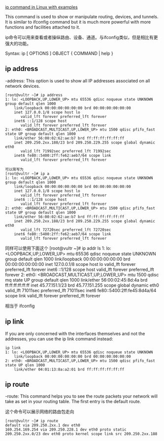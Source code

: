 [ip command in Linux with examples](https://www.geeksforgeeks.org/ip-command-in-linux-with-examples/)

This command is used to show or manipulate routing, devices, and tunnels. It is similar to ifconfig command but it is much more powerful with more functions and facilities attached to it.

ip命令可以用来查看或者操纵路由、设备、通道。与ifconfig类似，但是相比有更强大的功能。

Syntax:
ip [ OPTIONS ] OBJECT { COMMAND | help }

## ip address
-address: This option is used to show all IP addresses associated on all network devices.
```
[root@vultr ~]# ip address
1: lo: <LOOPBACK,UP,LOWER_UP> mtu 65536 qdisc noqueue state UNKNOWN group default qlen 1000
    link/loopback 00:00:00:00:00:00 brd 00:00:00:00:00:00
    inet 127.0.0.1/8 scope host lo
       valid_lft forever preferred_lft forever
    inet6 ::1/128 scope host
       valid_lft forever preferred_lft forever
2: eth0: <BROADCAST,MULTICAST,UP,LOWER_UP> mtu 1500 qdisc pfifo_fast state UP group default qlen 1000
    link/ether 56:00:02:62:ae:b7 brd ff:ff:ff:ff:ff:ff
    inet 209.250.2xx.188/23 brd 209.250.229.255 scope global dynamic eth0
       valid_lft 71992sec preferred_lft 71992sec
    inet6 fe80::5400:2ff:fe62:aeb7/64 scope link
       valid_lft forever preferred_lft forever

可以简写为
[root@vultr ~]# ip a
1: lo: <LOOPBACK,UP,LOWER_UP> mtu 65536 qdisc noqueue state UNKNOWN group default qlen 1000
    link/loopback 00:00:00:00:00:00 brd 00:00:00:00:00:00
    inet 127.0.0.1/8 scope host lo
       valid_lft forever preferred_lft forever
    inet6 ::1/128 scope host
       valid_lft forever preferred_lft forever
2: eth0: <BROADCAST,MULTICAST,UP,LOWER_UP> mtu 1500 qdisc pfifo_fast state UP group default qlen 1000
    link/ether 56:00:02:62:ae:b7 brd ff:ff:ff:ff:ff:ff
    inet 209.250.2xx.188/23 brd 209.250.229.255 scope global dynamic eth0
       valid_lft 72720sec preferred_lft 72720sec
    inet6 fe80::5400:2ff:fe62:aeb7/64 scope link
       valid_lft forever preferred_lft forever
```
同样可以使用下面这个
[root@vultr ~]# ip addr ls
1: lo: <LOOPBACK,UP,LOWER_UP> mtu 65536 qdisc noqueue state UNKNOWN group default qlen 1000
    link/loopback 00:00:00:00:00:00 brd 00:00:00:00:00:00
    inet 127.0.0.1/8 scope host lo
       valid_lft forever preferred_lft forever
    inet6 ::1/128 scope host
       valid_lft forever preferred_lft forever
2: eth0: <BROADCAST,MULTICAST,UP,LOWER_UP> mtu 1500 qdisc mq state UP group default qlen 1000
    link/ether 56:00:02:45:8d:4a brd ff:ff:ff:ff:ff:ff
    inet 45.77.151.1/23 brd 45.77.151.255 scope global dynamic eth0
       valid_lft 71011sec preferred_lft 71011sec
    inet6 fe80::5400:2ff:fe45:8d4a/64 scope link
       valid_lft forever preferred_lft forever

相当于 ifconfig

## ip link
If you are only concerned with the interfaces themselves and not the addresses, you can use the ip link command instead:
```
ip link
1: lo: <LOOPBACK,UP,LOWER_UP> mtu 65536 qdisc noqueue state UNKNOWN 
    link/loopback 00:00:00:00:00:00 brd 00:00:00:00:00:00
2: eth0: <BROADCAST,MULTICAST,UP,LOWER_UP> mtu 1500 qdisc pfifo_fast state UP qlen 1000
    link/ether 04:01:13:8a:a2:01 brd ff:ff:ff:ff:ff:ff
```

## ip route
-route: This command helps you to see the route packets your network will take as set in your routing table. The first entry is the default route.

这个命令可以展示网络的路由包走向

```
[root@vultr ~]# ip route
default via 209.250.2xx.1 dev eth0
169.254.169.254 via 209.250.228.1 dev eth0 proto static
209.250.2xx.0/23 dev eth0 proto kernel scope link src 209.250.2xx.188
```


